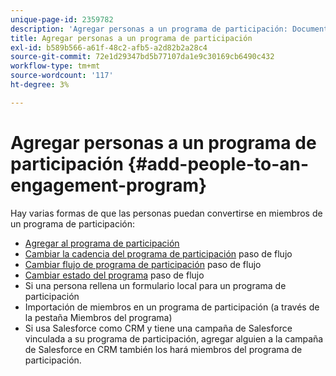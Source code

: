 ```yaml
---
unique-page-id: 2359782
description: 'Agregar personas a un programa de participación: Documentos de Marketo: Documentación del producto'
title: Agregar personas a un programa de participación
exl-id: b589b566-a61f-48c2-afb5-a2d82b2a28c4
source-git-commit: 72e1d29347bd5b77107da1e9c30169cb6490c432
workflow-type: tm+mt
source-wordcount: '117'
ht-degree: 3%

---
```


# Agregar personas a un programa de participación {#add-people-to-an-engagement-program}

Hay varias formas de que las personas puedan convertirse en miembros de un programa de participación:

* [Agregar al programa de participación](/help/marketo/product-docs/core-marketo-concepts/smart-campaigns/program-flow-actions/add-to-engagement-program.md)
* [Cambiar la cadencia del programa de participación](/help/marketo/product-docs/core-marketo-concepts/smart-campaigns/program-flow-actions/change-engagement-program-cadence.md) paso de flujo
* [Cambiar flujo de programa de participación](/help/marketo/product-docs/core-marketo-concepts/smart-campaigns/program-flow-actions/change-engagement-program-stream.md) paso de flujo
* [Cambiar estado del programa](/help/marketo/product-docs/core-marketo-concepts/smart-campaigns/program-flow-actions/change-program-status.md) paso de flujo
* Si una persona rellena un formulario local para un programa de participación
* Importación de miembros en un programa de participación (a través de la pestaña Miembros del programa)
* Si usa Salesforce como CRM y tiene una campaña de Salesforce vinculada a su programa de participación, agregar alguien a la campaña de Salesforce en CRM también los hará miembros del programa de participación.
